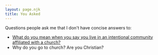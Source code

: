 ```yaml
---
layout: page.njk
title: You Asked
---
```


Questions people ask me that I don't have concise answers to: 
- [What do you mean when you say you live in an intentional community affiliated with a church?](/what-i-mean-by-intentional-community)
- Why do you go to church? Are you Christian?